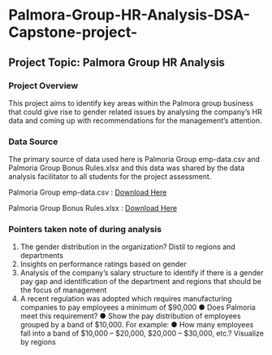 # Palmora-Group-HR-Analysis-DSA-Capstone-project-

## Project Topic: Palmora Group HR Analysis

### Project Overview 
This project aims to identify key areas within the Palmora group business that could give rise to gender related issues by analysing the company’s HR data and coming up with recommendations for the management’s attention.

### Data Source
The primary source of data used here is Palmoria Group emp-data.csv and Palmoria Group Bonus Rules.xlsx and this data was shared by the data analysis facilitator to all students for the project assessment.

Palmoria Group emp-data.csv : [Download Here](https://github.com/user-attachments/files/22387216/Palmoria.Group.emp-data.csv)

Palmoria Group Bonus Rules.xlsx : [Download Here](https://github.com/user-attachments/files/22387259/Palmoria.Group.Bonus.Rules.xlsx)

### Pointers taken note of during analysis

1. The gender distribution in the organization? Distil to regions and
departments
2. Insights on performance ratings based on gender
3. Analysis of the company’s salary structure to identify if there is a gender pay gap and identification of the department and regions that should be the focus of
management
4. A recent regulation was adopted which requires manufacturing companies to pay
employees a minimum of $90,000
● Does Palmoria meet this requirement?
● Show the pay distribution of employees grouped by a band of $10,000. For example:
● How many employees fall into a band of $10,000 – $20,000, $20,000 – $30,000,
etc.?
Visualize by regions






